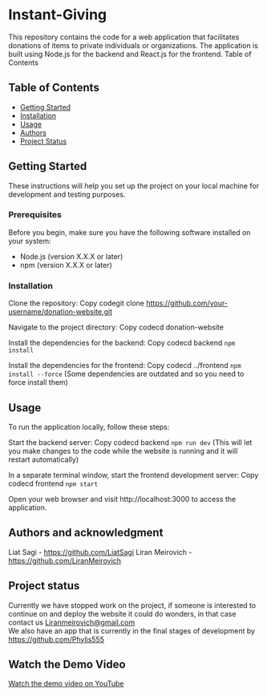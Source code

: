 # Instant-Giving
This repository contains the code for a web application that facilitates donations of items to private individuals or organizations. The application is built using Node.js for the backend and React.js for the frontend.
Table of Contents

## Table of Contents

- [Getting Started](#getting-started)
- [Installation](#installation)
- [Usage](#usage)
- [Authors](#Authors-and-acknowledgment)
- [Project Status](#project-status)
  



## Getting Started

These instructions will help you set up the project on your local machine for development and testing purposes.

### Prerequisites

Before you begin, make sure you have the following software installed on your system:

- Node.js (version X.X.X or later)
- npm (version X.X.X or later)

### Installation

Clone the repository:
Copy codegit clone https://github.com/your-username/donation-website.git

Navigate to the project directory:
Copy codecd donation-website

Install the dependencies for the backend:
Copy codecd backend
`npm install`

Install the dependencies for the frontend:
Copy codecd ../frontend
`npm install --force`
(Some dependencies are outdated and so you need to force install them)
## Usage

To run the application locally, follow these steps:

Start the backend server:
Copy codecd backend
`npm run dev`
(This will let you make changes to the code while the website is running and it will restart automatically)

In a separate terminal window, start the frontend development server:
Copy codecd frontend
`npm start`

Open your web browser and visit http://localhost:3000 to access the application.

## Authors and acknowledgment
Liat Sagi - https://github.com/LiatSagi
Liran Meirovich - https://github.com/LiranMeirovich

## Project status
Currently we have stopped work on the project, if someone is interested to continue on and deploy the website it could do wonders, in that case contact us Liranmeirovich@gmail.com\
We also have an app that is currently in the final stages of development by https://github.com/Phylis555

## Watch the Demo Video
[Watch the demo video on YouTube](https://youtu.be/RK2qnDy-K1M)
